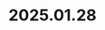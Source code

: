 ---
layout: post
title: 2025.01.28
image: 
  path: /assets/img/2025.scripps_pier3.jpeg
description: >
   Scripps Pier, La Jolla, San Diego, USA
sitemap: false
---